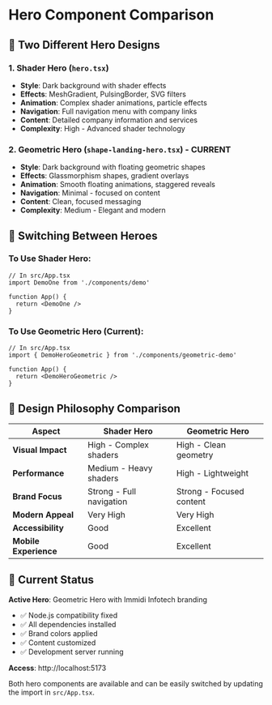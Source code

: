 # Hero Component Comparison

## 🎨 **Two Different Hero Designs**

### 1. **Shader Hero** (`hero.tsx`)
- **Style**: Dark background with shader effects
- **Effects**: MeshGradient, PulsingBorder, SVG filters
- **Animation**: Complex shader animations, particle effects
- **Navigation**: Full navigation menu with company links
- **Content**: Detailed company information and services
- **Complexity**: High - Advanced shader technology

### 2. **Geometric Hero** (`shape-landing-hero.tsx`) - **CURRENT**
- **Style**: Dark background with floating geometric shapes
- **Effects**: Glassmorphism shapes, gradient overlays
- **Animation**: Smooth floating animations, staggered reveals
- **Navigation**: Minimal - focused on content
- **Content**: Clean, focused messaging
- **Complexity**: Medium - Elegant and modern

## 🔄 **Switching Between Heroes**

### To Use Shader Hero:
```tsx
// In src/App.tsx
import DemoOne from './components/demo'

function App() {
  return <DemoOne />
}
```

### To Use Geometric Hero (Current):
```tsx
// In src/App.tsx
import { DemoHeroGeometric } from './components/geometric-demo'

function App() {
  return <DemoHeroGeometric />
}
```

## 🎯 **Design Philosophy Comparison**

| Aspect | Shader Hero | Geometric Hero |
|--------|-------------|----------------|
| **Visual Impact** | High - Complex shaders | High - Clean geometry |
| **Performance** | Medium - Heavy shaders | High - Lightweight |
| **Brand Focus** | Strong - Full navigation | Strong - Focused content |
| **Modern Appeal** | Very High | Very High |
| **Accessibility** | Good | Excellent |
| **Mobile Experience** | Good | Excellent |

## 🚀 **Current Status**

**Active Hero**: Geometric Hero with Immidi Infotech branding
- ✅ Node.js compatibility fixed
- ✅ All dependencies installed
- ✅ Brand colors applied
- ✅ Content customized
- ✅ Development server running

**Access**: http://localhost:5173

Both hero components are available and can be easily switched by updating the import in `src/App.tsx`.
